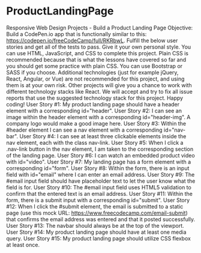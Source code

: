 # ProductLandingPage
Responsive Web Design Projects - Build a Product Landing Page
Objective: Build a CodePen.io app that is functionally similar to this: https://codepen.io/freeCodeCamp/full/RKRbwL.
Fulfill the below user stories and get all of the tests to pass. Give it your own personal style.
You can use HTML, JavaScript, and CSS to complete this project. Plain CSS is recommended because that is what the lessons have covered so far and you should get some practice with plain CSS. You can use Bootstrap or SASS if you choose. Additional technologies (just for example jQuery, React, Angular, or Vue) are not recommended for this project, and using them is at your own risk. Other projects will give you a chance to work with different technology stacks like React. We will accept and try to fix all issue reports that use the suggested technology stack for this project. Happy coding!
User Story #1: My product landing page should have a header element with a corresponding id="header".
User Story #2: I can see an image within the header element with a corresponding id="header-img". A company logo would make a good image here.
User Story #3: Within the #header element I can see a nav element with a corresponding id="nav-bar".
User Story #4: I can see at least three clickable elements inside the nav element, each with the class nav-link.
User Story #5: When I click a .nav-link button in the nav element, I am taken to the corresponding section of the landing page.
User Story #6: I can watch an embedded product video with id="video".
User Story #7: My landing page has a form element with a corresponding id="form".
User Story #8: Within the form, there is an input field with id="email" where I can enter an email address.
User Story #9: The #email input field should have placeholder text to let the user know what the field is for.
User Story #10: The #email input field uses HTML5 validation to confirm that the entered text is an email address.
User Story #11: Within the form, there is a submit input with a corresponding id="submit".
User Story #12: When I click the #submit element, the email is submitted to a static page (use this mock URL: https://www.freecodecamp.com/email-submit) that confirms the email address was entered and that it posted successfully.
User Story #13: The navbar should always be at the top of the viewport.
User Story #14: My product landing page should have at least one media query.
User Story #15: My product landing page should utilize CSS flexbox at least once.
